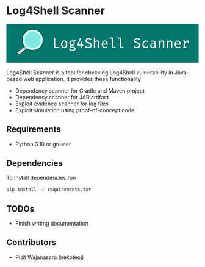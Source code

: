 # Log4Shell Scanner

![Alt text](/imgs/banner.png?raw=true "Project Banner")

Log4Shell Scanner is a tool for checking Log4Shell vulnerability in Java-based web application. It provides these functionality
- Dependency scanner for Gradle and Maven project
- Dependency scanner for JAR artifact
- Exploit evidence scanner for log files
- Exploit simulation using proof-of-concept code

## Requirements

- Python 3.10 or greater

## Dependencies

To install dependencies run

```sh
pip install -r requirements.txt
```

## TODOs

- Finish writing documentation

## Contributors

- Pisit Wajanasara (nekoteoj)

